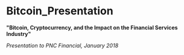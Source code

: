 # Bitcoin_Presentation

**"Bitcoin, Cryptocurrency, and the Impact on the Financial Services Industry"**

_Presentation to PNC Financial, January 2018_
